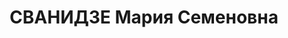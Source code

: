 ---
title: СВАНИДЗЕ Мария Семеновна
description: р. 1888, сестра первой жены И. В. Сталина, личный секретарь Енукидзе.
  Осуждена в 1939 Военной коллегией Верховного суда СССР к десяти годам лишения свободы,
  3 марта 1942 года по решению Особого совещания была расстреляна
---